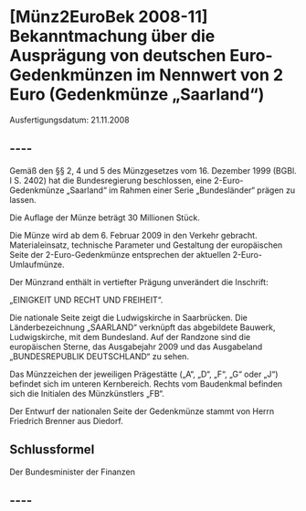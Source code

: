 # [Münz2EuroBek 2008-11] Bekanntmachung über die Ausprägung von deutschen Euro-Gedenkmünzen im Nennwert von 2 Euro (Gedenkmünze „Saarland“)

Ausfertigungsdatum: 21.11.2008

 

## ----

Gemäß den §§ 2, 4 und 5 des Münzgesetzes vom 16. Dezember 1999 (BGBl. I S. 2402) hat die Bundesregierung beschlossen, eine 2-Euro-Gedenkmünze „Saarland“ im Rahmen einer Serie „Bundesländer“ prägen zu lassen.  
  
Die Auflage der Münze beträgt 30 Millionen Stück.  
  
Die Münze wird ab dem 6. Februar 2009 in den Verkehr gebracht. Materialeinsatz, technische Parameter und Gestaltung der europäischen Seite der 2-Euro-Gedenkmünze entsprechen der aktuellen 2-Euro-Umlaufmünze.  
  
Der Münzrand enthält in vertiefter Prägung unverändert die Inschrift:  
  
„EINIGKEIT UND RECHT UND FREIHEIT“.  
  
Die nationale Seite zeigt die Ludwigskirche in Saarbrücken. Die Länderbezeichnung „SAARLAND“ verknüpft das abgebildete Bauwerk, Ludwigskirche, mit dem Bundesland. Auf der Randzone sind die europäischen Sterne, das Ausgabejahr 2009 und das Ausgabeland „BUNDESREPUBLIK DEUTSCHLAND“ zu sehen.  
  
Das Münzzeichen der jeweiligen Prägestätte („A“, „D“, „F“, „G“ oder „J“) befindet sich im unteren Kernbereich. Rechts vom Baudenkmal befinden sich die Initialen des Münzkünstlers „FB“.  
  
Der Entwurf der nationalen Seite der Gedenkmünze stammt von Herrn Friedrich Brenner aus Diedorf.


## Schlussformel

Der Bundesminister der Finanzen


## ----
